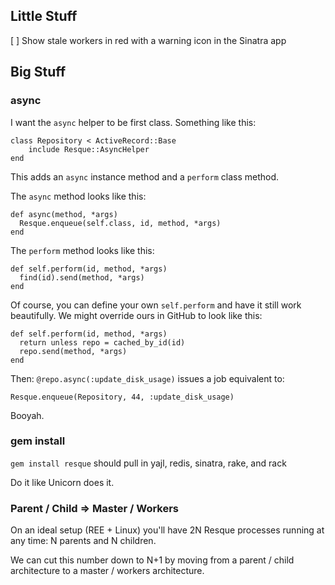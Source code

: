 Little Stuff
-----------

[ ] Show stale workers in red with a warning icon in the Sinatra app


Big Stuff
---------

### async

I want the `async` helper to be first class. Something like this:

    class Repository < ActiveRecord::Base
        include Resque::AsyncHelper
    end

This adds an `async` instance method and a `perform` class method.

The `async` method looks like this:

    def async(method, *args)
      Resque.enqueue(self.class, id, method, *args)
    end

The `perform` method looks like this:

    def self.perform(id, method, *args)
      find(id).send(method, *args)
    end

Of course, you can define your own `self.perform` and have it still 
work beautifully. We might override ours in GitHub to look like this:

    def self.perform(id, method, *args)
      return unless repo = cached_by_id(id)
      repo.send(method, *args)
    end

Then: `@repo.async(:update_disk_usage)` issues a job equivalent to:

    Resque.enqueue(Repository, 44, :update_disk_usage)

Booyah.


### gem install

`gem install resque` should pull in yajl, redis, sinatra, rake, and rack

Do it like Unicorn does it.

### Parent / Child => Master / Workers

On an ideal setup (REE + Linux) you'll have 2N Resque processes
running at any time: N parents and N children.

We can cut this number down to N+1 by moving from a parent / child
architecture to a master / workers architecture.

